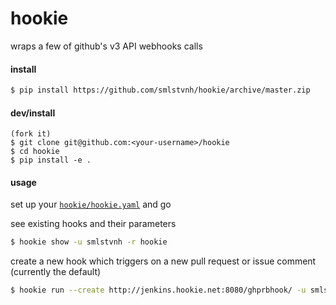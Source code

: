 hookie
===================

wraps a few of github's v3 API webhooks calls

#### install
```bash
$ pip install https://github.com/smlstvnh/hookie/archive/master.zip
```

#### dev/install
```
(fork it)
$ git clone git@github.com:<your-username>/hookie
$ cd hookie
$ pip install -e .
```

#### usage
set up your [`hookie/hookie.yaml`](https://github.com/smlstvnh/hookie/blob/master/hookie/hookie.yaml) and go

see existing hooks and their parameters
```bash
$ hookie show -u smlstvnh -r hookie
```

create a new hook which triggers on a new pull request or issue comment (currently the default)
```bash
$ hookie run --create http://jenkins.hookie.net:8080/ghprbhook/ -u smlstvnh -r hookie
```


